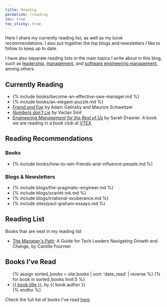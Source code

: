```yaml
---
title: Reading
permalink: /reading
toc: true
toc_sticky: true
---
```


Here I share my currently reading list, as well as my book recommendations. I also put together the top blogs and newsletters I like to follow to keep up to date.

I have also separate reading lists in the main topics I write about in this blog, such as [leadership](/leadership), [management](/mgmt), and [software engineering management](/mgmt/swe), among others.

## Currently Reading

- {% include books/become-an-effective-swe-manager.md %}
- {% include books/an-elegant-puzzle.md %}
- *[Friend and Foe](https://www.goodreads.com/book/show/24388304-friend-foe)* by Adam Galinsky and Maurice Schweitzer
- *[Numbers don't Lie](https://www.goodreads.com/book/show/50705179-numbers-don-t-lie)* by Vaclav Smil
- *[Engineering Management for the Rest of Us](https://www.goodreads.com/book/show/58502800-engineering-management-for-the-rest-of-us)* by Sarah Drasner. A book we are reading in a *book club* at [VTEX](/about/vtex).

## Reading Recommendations

### Books

- {% include books/how-to-win-friends-and-influence-people.md %}

### Blogs & Newsletters

- {% include blogs/the-pragmatic-engineer.md %}
- {% include blogs/scarlet-ink.md %}
- {% include blogs/irrational-exuberance.md %}
- {% include sites/paul-graham-essays.md %}

## Reading List

Books thar are next in my reading list

- [The Manager's Path](https://www.amazon.com.br/Managers-Path-Leaders-Navigating-English-ebook/dp/B06XP3GJ7F): A Guide for Tech Leaders Navigating Growth and Change, by Camille Fournier

## Books I've Read

<ul>
{% assign sorted_books = site.books | sort: 'date_read' | reverse %}
{% for book in sorted_books limit:5 %}
  <li><!-- {% if book.date_read <> "" %}{{ book.date_read }} - {% endif %} --><a href="{{ book.permalink }}">{{ book.title }}</a>, by {{ book.author }}</li>
{% endfor %}
</ul>

Check the full list of books I've read [here](/books-read).